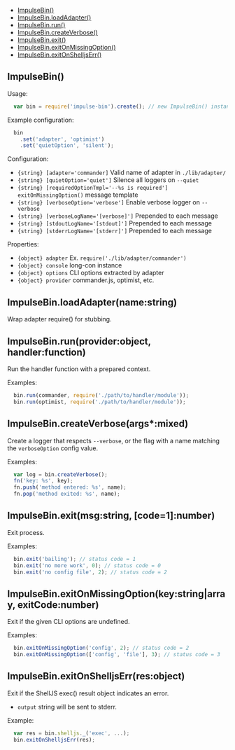   - [ImpulseBin()](#impulsebin)
  - [ImpulseBin.loadAdapter()](#impulsebinloadadapternamestring)
  - [ImpulseBin.run()](#impulsebinrunproviderobjecthandlerfunction)
  - [ImpulseBin.createVerbose()](#impulsebincreateverboseargsmixed)
  - [ImpulseBin.exit()](#impulsebinexitmsgstringcode1number)
  - [ImpulseBin.exitOnMissingOption()](#impulsebinexitonmissingoptionkeystringarrayexitcodenumber)
  - [ImpulseBin.exitOnShelljsErr()](#impulsebinexitonshelljserrresobject)

## ImpulseBin()

  Usage:
  
```js
  var bin = require('impulse-bin').create(); // new ImpulseBin() instance
```

  
  Example configuration:
  
```js
  bin
    .set('adapter', 'optimist')
    .set('quietOption', 'silent');
```

  
   Configuration:
  
   - `{string} [adapter='commander]` Valid name of adapter in `./lib/adapter/`
   - `{string} [quietOption='quiet']` Silence all loggers on `--quiet`
   - `{string} [requiredOptionTmpl='--%s is required']` `exitOnMissingOption()` message template
   - `{string} [verboseOption='verbose']` Enable verbose logger on `--verbose`
   - `{string} [verboseLogName='[verbose]']` Prepended to each message
   - `{string} [stdoutLogName='[stdout]']` Prepended to each message
   - `{string} [stderrLogName='[stderr]']` Prepended to each message
  
   Properties:
  
   - `{object} adapter` Ex. `require('./lib/adapter/commander')`
   - `{object} console` long-con instance
   - `{object} options` CLI options extracted by adapter
   - `{object} provider` commander.js, optimist, etc.

## ImpulseBin.loadAdapter(name:string)

  Wrap adapter require() for stubbing.

## ImpulseBin.run(provider:object, handler:function)

  Run the handler function with a prepared context.
  
  Examples:
  
```js
  bin.run(commander, require('./path/to/handler/module'));
  bin.run(optimist, require('./path/to/handler/module'));
```

## ImpulseBin.createVerbose(args*:mixed)

  Create a logger that respects `--verbose`, or the flag with a name
  matching the `verboseOption` config value.
  
  Examples:
  
```js
  var log = bin.createVerbose();
  fn('key: %s', key);
  fn.push('method entered: %s', name);
  fn.pop('method exited: %s', name);
```

## ImpulseBin.exit(msg:string, [code=1]:number)

  Exit process.
  
  Examples:
  
```js
  bin.exit('bailing'); // status code = 1
  bin.exit('no more work', 0); // status code = 0
  bin.exit('no config file', 2); // status code = 2
```

## ImpulseBin.exitOnMissingOption(key:string|array, exitCode:number)

  Exit if the given CLI options are undefined.
  
  Examples:
  
```js
  bin.exitOnMissingOption('config', 2); // status code = 2
  bin.exitOnMissingOption(['config', 'file'], 3); // status code = 3
```

## ImpulseBin.exitOnShelljsErr(res:object)

  Exit if the ShellJS exec() result object indicates an error.
  
  - `output` string will be sent to stderr.
  
  Example:
  
```js
  var res = bin.shelljs._('exec', ...);
  bin.exitOnShelljsErr(res);
```

